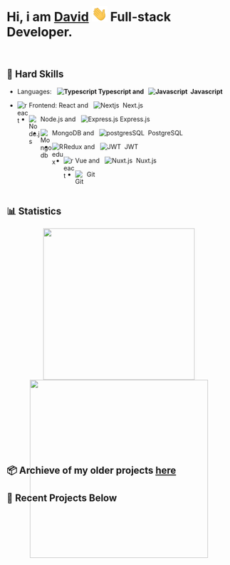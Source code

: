 #  Hi, i am [David][website] <img src="https://raw.githubusercontent.com/ABSphreak/ABSphreak/master/gifs/Hi.gif" width="35px"> Full-stack Developer.
  <br />

## :wrench: Hard Skills
<ul>
<li>
<p>Languages: &nbsp;
<strong>
<img alt="Typescript" width="26px" src="https://raw.githubusercontent.com/davi38/davi38/main/images/ts.png" /> Typescript and &nbsp;
<img alt="Javascript" width="26px" src="https://raw.githubusercontent.com/davi38/davi38/main/images/javascript.png" /> &nbsp;Javascript
</strong>
</p>
</li>
<li>
<p>Frontend:
<img align="left" alt="react" width="26px" src="https://raw.githubusercontent.com/davi38/davi38/main/images/react.png" /> React and &nbsp;
<img alt="Nextjs" width="26px" src="https://raw.githubusercontent.com/davi38/davi38/main/images/next_logo.png" /> &nbsp;Next.js
</p>
</li>
<li>
<p>
<img align="left" alt="Node.js" width="26px" src="https://raw.githubusercontent.com/davi38/davi38/main/images/nodejs.png" /> Node.js and &nbsp;
<img alt="Express.js" width="26px" src="https://raw.githubusercontent.com/davi38/davi38/main/images/nodejs.png" /> Express.js
</p>
</li>
<li>
<p>
<img align="left" alt="Mongodb" width="26px" src="https://raw.githubusercontent.com/davi38/davi38/main/images/mongodb.png" />MongoDB and &nbsp;
<img alt="postgresSQL" width="26px" src="https://raw.githubusercontent.com/davi38/davi38/main/images/postgresSQL.png" />&nbsp; PostgreSQL
</p>
<li>
<p>
<img align="left" alt="Redux" width="26px" src="https://raw.githubusercontent.com/davi38/davi38/main/images/react.png" /> Redux and &nbsp;
<img alt="JWT" width="26px" src="https://raw.githubusercontent.com/davi38/davi38/main/images/next_logo.png" /> &nbsp;JWT
</p>
</li>
<li>
<p>
<img align="left" alt="react" width="26px" src="https://raw.githubusercontent.com/davi38/davi38/main/images/react.png" /> Vue and &nbsp;
<img alt="Nuxt.js" width="26px" src="https://raw.githubusercontent.com/davi38/davi38/main/images/next_logo.png" /> &nbsp;Nuxt.js
</p>
</li>
</li>
<li><p><img align="left" alt="Git" width="26px" src="https://raw.githubusercontent.com/davi38/davi38/main/images/git.png" />Git</p></li>
</ul>
</strong>
<!-- <img align="left" alt="Django" width="26px" src="https://raw.githubusercontent.com/davi38/davi38/main/images/django.png" />
<img align="left" alt="Python" width="26px" src="https://raw.githubusercontent.com/davi38/davi38/main/images/python.png" />
<img align="left" alt="Flutter" width="26px" src="https://raw.githubusercontent.com/davi38/davi38/main/images/flutter.png" /> -->

<br />

## 📊 Statistics
  <div align="center" style="height:500px;margin:0" >
  <img align="center" width="340px" height="340px" src="https://github-readme-stats.vercel.app/api/top-langs/?username=davi38&hide_border=true&langs_count=10&theme=radical&layout=compact" />
  <img align="center" width="400px" height="400px" src="https://github-readme-streak-stats.herokuapp.com?user=davi38&theme=radical&hide_border=true&date_format=j%20M%5B%20Y%5D" />
  </div>

## :package: Archieve of my older projects [here][archive]

## 📱 Recent Projects Below
</div>

[website]: https://davi38.github.io/
[archive]: https://github.com/Davi-Archive
